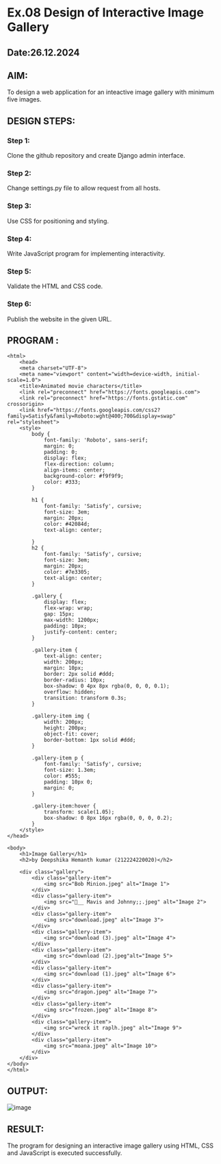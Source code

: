 # Ex.08 Design of Interactive Image Gallery
## Date:26.12.2024

## AIM:
To design a web application for an inteactive image gallery with minimum five images.

## DESIGN STEPS:

### Step 1:
Clone the github repository and create Django admin interface.

### Step 2:
Change settings.py file to allow request from all hosts.

### Step 3:
Use CSS for positioning and styling.

### Step 4:
Write JavaScript program for implementing interactivity.

### Step 5:
Validate the HTML and CSS code.

### Step 6:
Publish the website in the given URL.

## PROGRAM :
```
<html>
    <head>
    <meta charset="UTF-8">
    <meta name="viewport" content="width=device-width, initial-scale=1.0">
    <title>Animated movie characters</title>
    <link rel="preconnect" href="https://fonts.googleapis.com">
    <link rel="preconnect" href="https://fonts.gstatic.com" crossorigin>
    <link href="https://fonts.googleapis.com/css2?family=Satisfy&family=Roboto:wght@400;700&display=swap" rel="stylesheet">
    <style>
        body {
            font-family: 'Roboto', sans-serif;
            margin: 0;
            padding: 0;
            display: flex;
            flex-direction: column;
            align-items: center;
            background-color: #f9f9f9;
            color: #333;
        }

        h1 {
            font-family: 'Satisfy', cursive;
            font-size: 3em;
            margin: 20px;
            color: #42084d;
            text-align: center;

        }
        h2 {
            font-family: 'Satisfy', cursive;
            font-size: 3em;
            margin: 20px;
            color: #7e3305;
            text-align: center;
        }

        .gallery {
            display: flex;
            flex-wrap: wrap;
            gap: 15px;
            max-width: 1200px;
            padding: 10px;
            justify-content: center;
        }

        .gallery-item {
            text-align: center;
            width: 200px;
            margin: 10px;
            border: 2px solid #ddd;
            border-radius: 10px;
            box-shadow: 0 4px 8px rgba(0, 0, 0, 0.1);
            overflow: hidden;
            transition: transform 0.3s;
        }

        .gallery-item img {
            width: 200px;
            height: 200px;
            object-fit: cover; 
            border-bottom: 1px solid #ddd;
        }

        .gallery-item p {
            font-family: 'Satisfy', cursive;
            font-size: 1.3em;
            color: #555;
            padding: 10px 0;
            margin: 0;
        }

        .gallery-item:hover {
            transform: scale(1.05);
            box-shadow: 0 8px 16px rgba(0, 0, 0, 0.2);
        }
    </style>
</head>

<body>
    <h1>Image Gallery</h1>
    <h2>by Deepshika Hemanth kumar (212224220020)</h2>
    
    <div class="gallery">
        <div class="gallery-item">
            <img src="Bob Minion.jpeg" alt="Image 1">
        </div>
        <div class="gallery-item">
            <img src="🌹__ Mavis and Johnny;;.jpeg" alt="Image 2">
        </div>
        <div class="gallery-item">
            <img src="download.jpeg" alt="Image 3">
        </div>
        <div class="gallery-item">
            <img src="download (3).jpeg" alt="Image 4">
        </div>
        <div class="gallery-item">
            <img src="download (2).jpeg"alt="Image 5">
        </div>
        <div class="gallery-item">
            <img src="download (1).jpeg" alt="Image 6">
        </div>
        <div class="gallery-item">
            <img src="dragon.jpeg" alt="Image 7">
        </div>
        <div class="gallery-item">
            <img src="frozen.jpeg" alt="Image 8">
        </div>
        <div class="gallery-item">
            <img src="wreck it raplh.jpeg" alt="Image 9">
        </div>
        <div class="gallery-item">
            <img src="moana.jpeg" alt="Image 10">
        </div>
    </div>
</body>
</html>
```

## OUTPUT:
![image](https://github.com/user-attachments/assets/a378cd98-b062-45c3-be11-2998da5f1eea)

## RESULT:
The program for designing an interactive image gallery using HTML, CSS and JavaScript is executed successfully.
